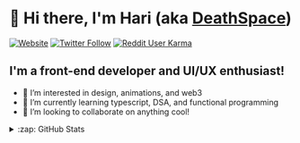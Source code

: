# 👋 Hi there, I'm Hari (aka [DeathSpace](https://deathspacedesign.com/))

[![Website](https://img.shields.io/website?color=5F2EEA&label=deathspacedesign.com&style=for-the-badge&url=https%3A%2F%2Fdeathspacedesign.com)](https://deathspacedesign.com/)
[![Twitter Follow](https://img.shields.io/twitter/follow/deathspace_?color=5F2EEA&logo=twitter&style=for-the-badge)](https://twitter.com/deathspace_)
[![Reddit User Karma](https://img.shields.io/reddit/user-karma/combined/deathspace_design?color=5F2EEA&label=u%2Fdeathspace_design&logo=reddit&logoColor=fff&style=for-the-badge)](https://www.reddit.com/user/deathspace_design)


## I'm a front-end developer and UI/UX enthusiast!
- 👀 I’m interested in design, animations, and web3
- 🌱 I’m currently learning typescript, DSA, and functional programming
- 👯 I’m looking to collaborate on anything cool!

<details>
  <summary>:zap: GitHub Stats</summary>

  <img align="left" alt="Hari's GitHub Stats" src="https://github-readme-stats.vercel.app/api?username=hari8697&hide=contribs&count_private=true&show_icons=true&hide_border=false&theme=midnight-purple&title_color=5F2EEA&icon_color=5F2EEA&border_color=5F2EEA&bg_color=0E0C10" />

</details>

<!---
hari8697/hari8697 is a ✨ special ✨ repository because its `README.md` (this file) appears on your GitHub profile.
You can click the Preview link to take a look at your changes.
--->
